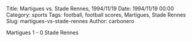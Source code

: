 Title: Martigues vs. Stade Rennes, 1994/11/19
Date: 1994/11/19 00:00
Category: sports
Tags: football, football scores, Martigues, Stade Rennes
Slug: martigues-vs-stade-rennes
Author: carbonero


Martigues 1 - 0 Stade Rennes
